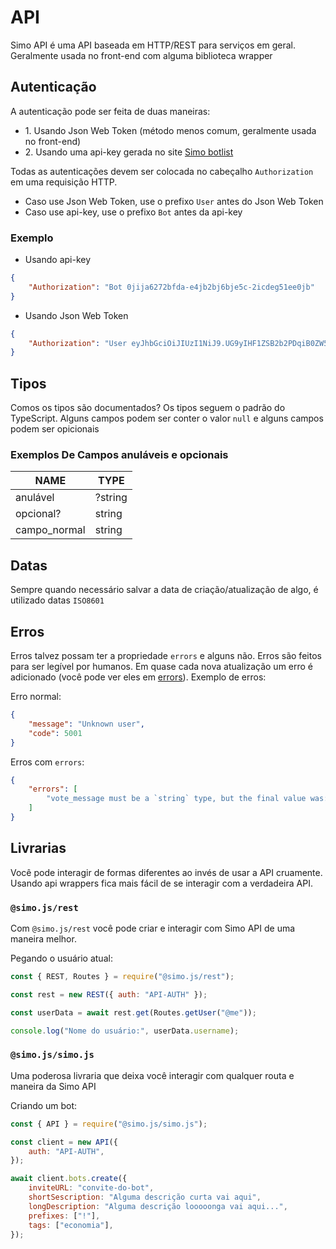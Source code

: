 # API

Simo API é uma API baseada em HTTP/REST para serviços em geral. Geralmente usada
no front-end com alguma biblioteca wrapper

## Autenticação

A autenticação pode ser feita de duas maneiras:

-   1\. Usando Json Web Token (método menos comum, geralmente usada no front-end)
-   2\. Usando uma api-key gerada no site [Simo botlist](https://bombadeagua.life)

Todas as autenticações devem ser colocada no cabeçalho `Authorization` em uma
requisição HTTP.

-   Caso use Json Web Token, use o prefixo `User` antes do Json Web Token
-   Caso use api-key, use o prefixo `Bot` antes da api-key

### Exemplo

-   Usando api-key

```json
{
    "Authorization": "Bot 0jija6272bfda-e4jb2bj6bje5c-2icdeg51ee0jb"
}
```

-   Usando Json Web Token

```json
{
    "Authorization": "User eyJhbGciOiJIUzI1NiJ9.UG9yIHF1ZSB2b2PDqiB0ZW50b3UgZGVjb2RpZmljYXIgaXNzbz8.cXaza7vgMrvJR0MXihfaSh7eJUXzsFdmK-b4c_8dEZg"
}
```

## Tipos

Comos os tipos são documentados? Os tipos seguem o padrão do TypeScript. Alguns
campos podem ser conter o valor `null` e alguns campos podem ser opicionais

### Exemplos De Campos anuláveis e opcionais

| NAME         | TYPE    |
| ------------ | ------- |
| anulável     | ?string |
| opcional?    | string  |
| campo_normal | string  |

## Datas

Sempre quando necessário salvar a data de criação/atualização de algo, é utilizado
datas `ISO8601`

## Erros

Erros talvez possam ter a propriedade `errors` e alguns não. Erros são feitos para
ser legível por humanos. Em quase cada nova atualização um erro é adicionado (você
pode ver eles em [errors](/api/utils/errors.json)). Exemplo de erros:

Erro normal:

```json
{
    "message": "Unknown user",
    "code": 5001
}
```

Erros com `errors`:

```json
{
    "errors": [
        "vote_message must be a `string` type, but the final value was: `2`."
    ]
}
```

## Livrarias

Você pode interagir de formas diferentes ao invés de usar a API cruamente. Usando
api wrappers fica mais fácil de se interagir com a verdadeira API.

### `@simo.js/rest`

Com `@simo.js/rest` você pode criar e interagir com Simo API de uma maneira melhor.

Pegando o usuário atual:

```js
const { REST, Routes } = require("@simo.js/rest");

const rest = new REST({ auth: "API-AUTH" });

const userData = await rest.get(Routes.getUser("@me"));

console.log("Nome do usuário:", userData.username);
```

### `@simo.js/simo.js`

Uma poderosa livraria que deixa você interagir com qualquer routa e maneira da
Simo API

Criando um bot:

```js
const { API } = require("@simo.js/simo.js");

const client = new API({
    auth: "API-AUTH",
});

await client.bots.create({
    inviteURL: "convite-do-bot",
    shortSescription: "Alguma descrição curta vai aqui",
    longDescription: "Alguma descrição looooonga vai aqui...",
    prefixes: ["!"],
    tags: ["economia"],
});
```
